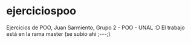 # ejerciciospoo
Ejercicios de POO, Juan Sarmiento, Grupo 2 - POO - UNAL :D
El trabajo está en la rama master (se subio ahí ;---;)
